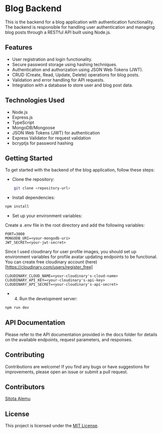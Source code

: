 # Blog Backend

This is the backend for a blog application with authentication functionality. The backend is responsible for handling user authentication and managing blog posts through a RESTful API built using Node.js.

## Features

- User registration and login functionality.
- Secure password storage using hashing techniques.
- Authentication and authorization using JSON Web Tokens (JWT).
- CRUD (Create, Read, Update, Delete) operations for blog posts.
- Validation and error handling for API requests.
- Integration with a database to store user and blog post data.

## Technologies Used
- Node.js
- Express.js
- TypeScript
- MongoDB/Mongoose
- JSON Web Tokens (JWT) for authentication
- Express Validator for request validation
- bcryptjs for password hashing

## Getting Started
To get started with the backend of the blog application, follow these steps:

- Clone the repository:
```bash
    git clone <repository-url>
```

- Install dependencies:

```bash
npm install
```
- Set up your environment variables:

Create a .env file in the root directory and add the following variables:
```plaintext
PORT=3000
MONGODB_URI=<your-mongodb-uri>
JWT_SECRET=<your-jwt-secret>
```
Since I used cloudinary for user profile images, you should set up environment variables for profile avatar updating endpoints to be functional. You can create free cloudinary account (here)[https://cloudinary.com/users/register_free]
```plaintext
CLOUDINARY_CLOUD_NAME=<your-cloudinary's-cloud-name>
CLOUDINARY_API_KEY=<your-cloudinary's-api-key>
CLOUDINARY_API_SECRET=<your-cloudinary's-api-secret>
```
- 4. Run the development server:

```bash
npm run dev
```

## API Documentation
Please refer to the API documentation provided in the docs folder for details on the available endpoints, request parameters, and responses.

## Contributing

Contributions are welcome! If you find any bugs or have suggestions for improvements, please open an issue or submit a pull request.

## Contributors
[Sitota Alemu](https://github.com/Uwancha)

## License
This project is licensed under the [MIT License](LICENSE).